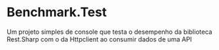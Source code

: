# Benchmark.Test
Um projeto simples de console que testa o desempenho da biblioteca Rest.Sharp com o da Httpclient ao consumir dados de uma API
